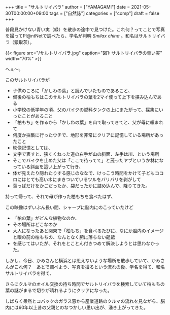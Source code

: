 +++
title = "サルトリイバラ"
author = ["YAMAGAMI"]
date = 2021-05-30T00:00:00+09:00
tags = ["自然誌"]
categories = ["comp"]
draft = false
+++

普段見かけない青い実（緑）を散歩の途中で見つけた。これ何？ってことで写真を撮ってPl@ntNetで調べたら、学名が判明 _Smilax china_ 。和名はサルトリイバラ（猿取茨）。

<a id="orgd1d8ad8"></a>

{{< figure src="/サルトリイバラ.jpg" caption="&#22259;1:  サルトリイバラの青い実" width="70%" >}}

へぇ～。

このサルトリイバラが

-   子供のころに「かしわの葉」と読んでいたものであること、
-   備後の柏もちはこのサルトリイバラの葉を2マイ使って上下を挟み込んである
-   小学校の低学年の頃、父のバイクの燃料タンクの上にまたがって、採集にいったことがあること
-   「柏もち」を作るから「かしわの葉」を山で取ってきてと、父が母に頼まれて
-   何度か採集に行ったウチで、地形を非常にクリアに記憶している場所があったこと
-   映像記憶としては、
-   文字で表すと、狭くくねった道の右手が山の斜面、左手は川、という場所
-   そこでバイクを止めた父は「ここで待ってて」と茂ったヤブというか林になっている斜面を這い上がって行き、
-   体が見えたり隠れたりする感じのななで、けっこう時間をかけて子どもココロにはとても高い木にまきついているツルをバリバリを剥がして
-   葉っぱだけをかごだったか、袋だったかに詰め込んで、降りてきた。

持って帰って、それで母が作った柏もちを食べたはず、

この映像はずいぶん長い間、シャープに脳内にのこっていたけど

-   「柏の葉」がどんな植物なのか、
-   その場所はどこなのか
-   大人になったあと関東で「柏もち」を食べるたびに、なにか脳内のイメージと眼の前の柏もちの、なんとなく腑に落ちない齟齬
-   を感じてはいたが、それをとことん付きつめて解決しようとは思わなかった。

しかし、今日、かみさんと横浜とは思えないような場所を散歩していて、かみさんがこれ何？　あとで調べよう、写真を撮るという流れの後、学名を得て、和名サルトリイバラを得て、

さらにクルマのオイル交換の待ち時間でサルトリイバラを検索していて柏もちの葉の謎がまるで切りが晴れるようにクリアになった。

しばらく呆然とコバックのガラス窓から産業道路のクルマの流れを見ながら、脳内には60年以上昔の父親とのなつかしい思い出が、湧き上がってきた。